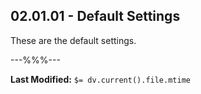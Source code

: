 ## 02.01.01 - Default Settings

These are the default settings.


---%%%---

**Last Modified:** `$= dv.current().file.mtime`
